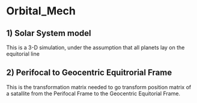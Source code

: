 # Orbital_Mech

## 1) Solar System model 
   This is a 3-D simulation, under the assumption that all planets lay on the equitorial line
## 2) Perifocal to Geocentric Equitrorial Frame
   This is the transformation matrix needed to go transform position matrix of a satallite from the Perifocal Frame to the Geocentric Equitorial Frame.
